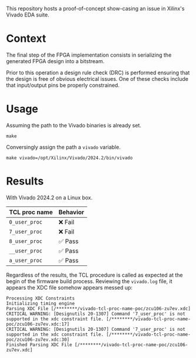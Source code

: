 This repository hosts a proof-of-concept show-casing an issue in Xilinx's Vivado EDA suite.

# Context

The final step of the FPGA implementation consists in serializing the generated FPGA design into a bitstream.

Prior to this operation a design rule check (DRC) is performed ensuring that the design is free of obvious electrical issues. One of these checks include that input/output pins be properly constrained.

# Usage

Assuming the path to the Vivado binaries is already set.

```shell
make
```

Conversingly assign the path a `vivado` variable.

```shell
make vivado=/opt/Xilinx/Vivado/2024.2/bin/vivado
```

# Results

With Vivado 2024.2 on a Linux box.

| TCL proc name | Behavior |
| ------------- | -------- |
| `0_user_proc` | ❌ Fail  |
| `7_user_proc` | ❌ Fail  |
| `8_user_proc` | ✅ Pass  |
| `__user_proc` | ✅ Pass  |
| `a_user_proc` | ✅ Pass  |

Regardless of the results, the TCL procedure is called as expected at the begin of the firmware build process. Reviewing the `vivado.log` file, it appears the XDC file somehow appears messed up:

```
Processing XDC Constraints
Initializing timing engine
Parsing XDC File [/********/vivado-tcl-proc-name-poc/zcu106-zu7ev.xdc]
CRITICAL WARNING: [Designutils 20-1307] Command '7_user_proc' is not supported in the xdc constraint file. [/********/vivado-tcl-proc-name-poc/zcu106-zu7ev.xdc:17]
CRITICAL WARNING: [Designutils 20-1307] Command '7_user_proc' is not supported in the xdc constraint file. [/********/vivado-tcl-proc-name-poc/zcu106-zu7ev.xdc:30]
Finished Parsing XDC File [/********/vivado-tcl-proc-name-poc/zcu106-zu7ev.xdc]
```

